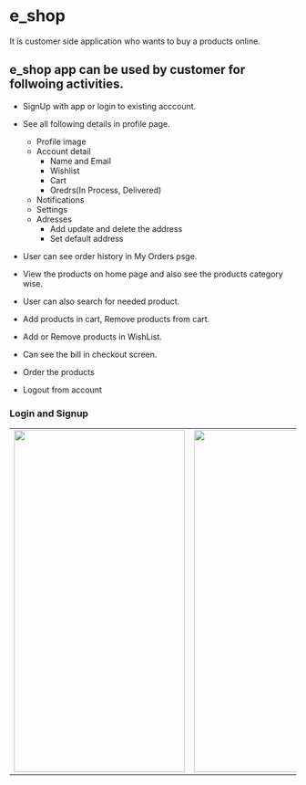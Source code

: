 # e_shop

It is customer side application who wants to buy a products online.

## e_shop app can be used by customer for follwoing activities.

- SignUp with app or login to existing acccount.

- See all following details in profile page.
	- Profile image
	- Account detail
	     - Name and Email
	     - Wishlist
	     - Cart
	     - Oredrs(In Process, Delivered)
	- Notifications
	- Settings
	- Adresses
	     - Add update and delete the address
	     - Set default address

- User can see order history in My Orders psge.
	
- View the products on home page and also see the products category wise.

- User can also search for needed product.

- Add products in cart, Remove products from cart.

- Add or Remove products in WishList.

- Can see the bill in checkout screen.

- Order the products

- Logout from account

### Login and Signup

<table>
  <tr>
    <td><img src="https://user-images.githubusercontent.com/84366746/149885906-72204a24-b2f3-429d-b116-67605dac9e8f.png" width="300" height="600"></td>
    <td><img src="https://user-images.githubusercontent.com/84366746/149886179-9c013d21-e479-4c62-93cc-fdd42ded7661.png" width="300" height="600"></td>
    <td><img src="https://user-images.githubusercontent.com/84366746/149886183-5bf5d05a-bfa1-485c-8a21-9e11f03b670f.png" width="300" height="600"></td>
    <td><img src="https://user-images.githubusercontent.com/84366746/149886186-124a7e8f-af31-40ab-8ce7-e01af1814a57.png" width="300" height="600"></td
  </tr>
</table>
